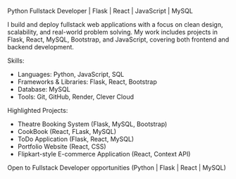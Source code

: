 Python Fullstack Developer | Flask | React | JavaScript | MySQL

I build and deploy fullstack web applications with a focus on clean design, scalability, and real-world problem solving. 
My work includes projects in Flask, React, MySQL, Bootstrap, and JavaScript, covering both frontend and backend development.

Skills:
- Languages: Python, JavaScript, SQL
- Frameworks & Libraries: Flask, React, Bootstrap
- Database: MySQL
- Tools: Git, GitHub, Render, Clever Cloud

Highlighted Projects:
- Theatre Booking System (Flask, MySQL, Bootstrap)
- CookBook (React, FLask, MySQL)
- ToDo Application (Flask, React, MySQL)
- Portfolio Website (React, CSS)
- Flipkart-style E-commerce Application (React, Context API)
  
Open to Fullstack Developer opportunities (Python | Flask | React | MySQL)
